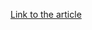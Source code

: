 [Link to the article](https://cloud.google.com/blog/topics/threat-intelligence/securing-cryptocurrency-organizations/)
